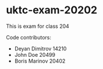 # uktc-exam-20202

This is exam for class 204

Code contributors:
- Deyan Dimitrov 14210
- John Doe 20499
- Boris Marinov 20402
